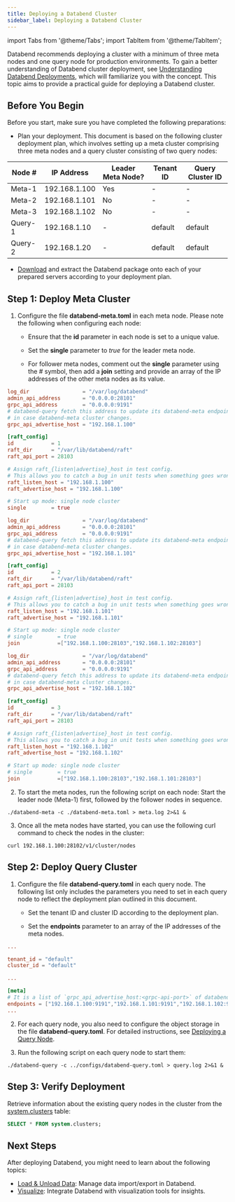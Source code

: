 ```yaml
---
title: Deploying a Databend Cluster
sidebar_label: Deploying a Databend Cluster
---
```


import Tabs from '@theme/Tabs';
import TabItem from '@theme/TabItem';

Databend recommends deploying a cluster with a minimum of three meta nodes and one query node for production environments. To gain a better understanding of Databend cluster deployment, see [Understanding Databend Deployments](../00-understanding-deployment-modes.md), which will familiarize you with the concept. This topic aims to provide a practical guide for deploying a Databend cluster.

## Before You Begin

Before you start, make sure you have completed the following preparations:

- Plan your deployment. This document is based on the following cluster deployment plan, which involves setting up a meta cluster comprising three meta nodes and a query cluster consisting of two query nodes:

| Node #  	| IP Address    	| Leader Meta Node? 	| Tenant ID 	| Query Cluster ID 	|
|---------	|---------------	|-------------------	|-----------	|------------------	|
| Meta-1  	| 192.168.1.100 	| Yes               	| -         	| -                	|
| Meta-2  	| 192.168.1.101 	| No                	| -         	| -                	|
| Meta-3  	| 192.168.1.102 	| No                	| -         	| -                	|
| Query-1 	| 192.168.1.10  	| -                 	| default   	| default          	|
| Query-2 	| 192.168.1.20  	| -                 	| default   	| default          	|

- [Download](/download) and extract the Databend package onto each of your prepared servers according to your deployment plan.

## Step 1: Deploy Meta Cluster

1. Configure the file **databend-meta.toml** in each meta node. Please note the following when configuring each node:

    - Ensure that the **id** parameter in each node is set to a unique value.

    - Set the **single** parameter to *true* for the leader meta node.

    - For follower meta nodes, comment out the **single** parameter using the # symbol, then add a **join** setting and provide an array of the IP addresses of the other meta nodes as its value.

<Tabs>
  <TabItem value="Meta-1" label="Meta-1" default>

```toml title="databend-meta.toml"
log_dir                 = "/var/log/databend"
admin_api_address       = "0.0.0.0:28101"
grpc_api_address        = "0.0.0.0:9191"
# databend-query fetch this address to update its databend-meta endpoints list,
# in case databend-meta cluster changes.
grpc_api_advertise_host = "192.168.1.100"

[raft_config]
id            = 1
raft_dir      = "/var/lib/databend/raft"
raft_api_port = 28103

# Assign raft_{listen|advertise}_host in test config.
# This allows you to catch a bug in unit tests when something goes wrong in raft meta nodes communication.
raft_listen_host = "192.168.1.100"
raft_advertise_host = "192.168.1.100"

# Start up mode: single node cluster
single        = true
```
  </TabItem>
  <TabItem value="Meta-2" label="Meta-2">

```toml title="databend-meta.toml"
log_dir                 = "/var/log/databend"
admin_api_address       = "0.0.0.0:28101"
grpc_api_address        = "0.0.0.0:9191"
# databend-query fetch this address to update its databend-meta endpoints list,
# in case databend-meta cluster changes.
grpc_api_advertise_host = "192.168.1.101"

[raft_config]
id            = 2
raft_dir      = "/var/lib/databend/raft"
raft_api_port = 28103

# Assign raft_{listen|advertise}_host in test config.
# This allows you to catch a bug in unit tests when something goes wrong in raft meta nodes communication.
raft_listen_host = "192.168.1.101"
raft_advertise_host = "192.168.1.101"

# Start up mode: single node cluster
# single        = true
join            =["192.168.1.100:28103","192.168.1.102:28103"]
```
  </TabItem>
  <TabItem value="Meta-3" label="Meta-3">

```toml title="databend-meta.toml"
log_dir                 = "/var/log/databend"
admin_api_address       = "0.0.0.0:28101"
grpc_api_address        = "0.0.0.0:9191"
# databend-query fetch this address to update its databend-meta endpoints list,
# in case databend-meta cluster changes.
grpc_api_advertise_host = "192.168.1.102"

[raft_config]
id            = 3
raft_dir      = "/var/lib/databend/raft"
raft_api_port = 28103

# Assign raft_{listen|advertise}_host in test config.
# This allows you to catch a bug in unit tests when something goes wrong in raft meta nodes communication.
raft_listen_host = "192.168.1.102"
raft_advertise_host = "192.168.1.102"

# Start up mode: single node cluster
# single        = true
join            =["192.168.1.100:28103","192.168.1.101:28103"]
```
  </TabItem>
</Tabs>

2. To start the meta nodes, run the following script on each node: Start the leader node (Meta-1) first, followed by the follower nodes in sequence.

```shell
./databend-meta -c ./databend-meta.toml > meta.log 2>&1 &
```

3. Once all the meta nodes have started, you can use the following curl command to check the nodes in the cluster:

```shell
curl 192.168.1.100:28102/v1/cluster/nodes
```

## Step 2: Deploy Query Cluster

1. Configure the file **databend-query.toml** in each query node. The following list only includes the parameters you need to set in each query node to reflect the deployment plan outlined in this document.

    - Set the tenant ID and cluster ID according to the deployment plan.

    - Set the **endpoints** parameter to an array of the IP addresses of the meta nodes.

```toml title="databend-query.toml"
...

tenant_id = "default"
cluster_id = "default"

...

[meta]
# It is a list of `grpc_api_advertise_host:<grpc-api-port>` of databend-meta config
endpoints = ["192.168.1.100:9191","192.168.1.101:9191","192.168.1.102:9191"]
...
```

2. For each query node, you also need to configure the object storage in the file **databend-query.toml**. For detailed instructions, see [Deploying a Query Node](../01-non-production/01-deploying-databend.md#deploying-a-query-node).

3. Run the following script on each query node to start them:

```shell
./databend-query -c ../configs/databend-query.toml > query.log 2>&1 &
```

## Step 3: Verify Deployment

Retrieve information about the existing query nodes in the cluster from the [system.clusters](/sql/sql-reference/system-tables/system-clusters) table:

```sql
SELECT * FROM system.clusters;
```

## Next Steps

After deploying Databend, you might need to learn about the following topics:

- [Load & Unload Data](/guides/load-data): Manage data import/export in Databend.
- [Visualize](/guides/visualize): Integrate Databend with visualization tools for insights.
